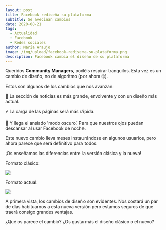 ```yaml
---
layout: post
title: Facebook rediseña su plataforma
subtitle: Se avecinan cambios
date: 2020-08-21
tags:
  - Actualidad
  - Facebook
  - Redes sociales
author: María Araujo
image: /img/upload/facebook-redisena-su-plataforma.png
description: Facebook cambia el diseño de su plataforma
---
```

Queridos **Community Managers**, podéis respirar tranquilos. Esta vez es un cambio de diseño, no de algoritmo (por ahora 🙄). ⁣⁣

⁣⁣Estos son algunos de los cambios que nos avanzan: ⁣⁣

🔹 La sección de noticias es más grande, envolvente y con un diseño más actual.⁣⁣

⚡️ La carga de las páginas será más rápida.⁣⁣

🌚 Y llega el ansiado 'modo oscuro’.⁣⁣ Para que nuestros ojos puedan descansar al usar Facebook de noche.

⁣⁣Este nuevo cambio lleva meses instaurándose en algunos usuarios, pero ahora parece que será definitivo para todos.⁣⁣

¡Os enseñamos las diferencias entre la versión clásica y la nueva!

⁣⁣Formato clásico:

![](https://lh4.googleusercontent.com/eGrL-Vc0guAn_UOYvAx5ggmjZr-qRmvAa6tLwvtIrNiJaNVmQUD_tOQdPEGG1l-ijIdj6GnklgjVVzGMRQhIWuot5idqKA5i0mCvn7ccf4i1fpcyl75Y83K87DEfurX2BQkBVx8u)



Formato actual:

![](https://lh5.googleusercontent.com/HF9wWI-rr9u7buVZEO1XtMpTKIZVpnyF9ISwG5qH71odMZmw_gfvhivC6e-3Gzs-Rv119NmjUOJyZOsaRxxDcR2D_xxNibFcuJM47ErNmrmanDvDhY-5SMSL8OtV5FfkL8tWKP1K)

A primera vista, los cambios de diseño son evidentes. Nos costará un par de días habituarnos a esta nueva versión pero estamos seguros de que traerá consigo grandes ventajas.

¿Qué os parece el cambio? ¿Os gusta más el diseño clásico o el nuevo?